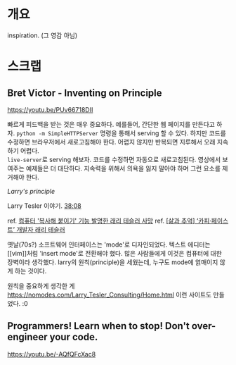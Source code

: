 # 개요

inspiration. (그 영감 아님)

# 스크랩

## Bret Victor - Inventing on Principle

https://youtu.be/PUv66718DII

빠르게 피드백을 받는 것은 매우 중요하다.
예를들어, 간단한 웹 페이지를 만든다고 하자. `python -m SimpleHTTPServer` 명령을 통해서 serving 할 수 있다. 하지만 코드를 수정하면 브라우저에서 새로고침해야 한다. 어렵지 않지만 반복되면 지루해서 오래 지속하기 어렵다.<br>
`live-server`로 serving 해보자. 코드를 수정하면 자동으로 새로고침된다. 영상에서 보여주는 예제들은 더 대단하다. 지속력을 위해서 의욕을 잃지 말아야 하며 그런 요소를 제거해야 한다.

*Larry's principle*

Larry Tesler 이야기. [38:08](https://youtu.be/PUv66718DII?t=2287)

ref. [컴퓨터 '복사해 붙이기' 기능 발명한 래리 테슬러 사망](https://www.1koreanpost.com/news/article/february/21/2020/%EC%BB%B4%ED%93%A8%ED%84%B0-'%EB%B3%B5%EC%82%AC%ED%95%B4-%EB%B6%99%EC%9D%B4%EA%B8%B0'-%EA%B8%B0%EB%8A%A5-%EB%B0%9C%EB%AA%85%ED%95%9C-%EB%9E%98%EB%A6%AC-%ED%85%8C%EC%8A%AC%EB%9F%AC-%EC%82%AC%EB%A7%9D)
ref. [[삶과 추억] ‘카피·페이스트’ 개발자 래리 테슬러](https://news.koreadaily.com/2020/02/20/society/community/8048966.html)

옛날(70s?) 소프트웨어 인터페이스는 'mode'로 디자인되었다. 텍스트 에디터는 [[vim]]처럼 'insert mode'로 전환해야 했다. 많은 사람들에게 이것은 컴퓨터에 대한 장벽이라 생각했다.
larry의 원칙(principle)을 세웠는데, 누구도 mode에 얽매이지 않게 하는 것이다.

원칙을 중요하게 생각한 게 https://nomodes.com/Larry_Tesler_Consulting/Home.html 이런 사이트도 만들었다. :0

## Programmers! Learn when to stop! Don't over-engineer your code.

https://youtu.be/-AQfQFcXac8
